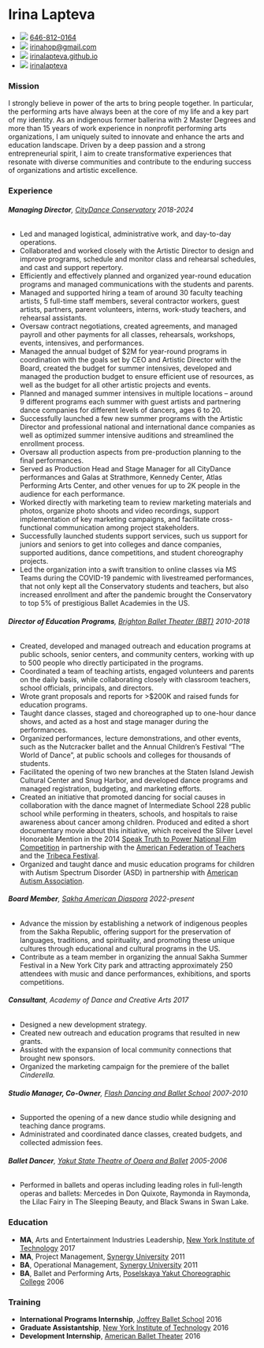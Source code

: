 # Irina Lapteva


<div class="contact">

- <img src="https://icons.getbootstrap.com/assets/icons/telephone.svg"
  class="phone" /> [646-812-0164](tel:646-812-0164)
- <img src="https://icons.getbootstrap.com/assets/icons/envelope-at.svg"
  class="shiftup" /> <irinahop@gmail.com>
- <img src="https://icons.getbootstrap.com/assets/icons/house.svg"
  class="shiftup" />
  [irinalapteva.github.io](https://irinalapteva.github.io)
- <img src="https://icons.getbootstrap.com/assets/icons/linkedin.svg"
  class="linkedin" />
  [irinalapteva](https://www.linkedin.com/in/irinalapteva)

</div>

### Mission

I strongly believe in power of the arts to bring people together. In
particular, the performing arts have always been at the core of my life
and a key part of my identity. As an indigenous former ballerina with 2
Master Degrees and more than 15 years of work experience in nonprofit
performing arts organizations, I am uniquely suited to innovate and
enhance the arts and education landscape. Driven by a deep passion and a
strong entrepreneurial spirit, I aim to create transformative
experiences that resonate with diverse communities and contribute to the
enduring success of organizations and artistic excellence.

### Experience

###### **Managing Director**, [CityDance Conservatory](https://www.citydance.net) <span class="cvdate">2018-2024</span>

- Led and managed logistical, administrative work, and day-to-day
  operations.
- Collaborated and worked closely with the Artistic Director to design
  and improve programs, schedule and monitor class and rehearsal
  schedules, and cast and support repertory.
- Efficiently and effectively planned and organized year-round education
  programs and managed communications with the students and parents.
- Managed and supported hiring a team of around 30 faculty teaching
  artists, 5 full-time staff members, several contractor workers, guest
  artists, partners, parent volunteers, interns, work-study teachers,
  and rehearsal assistants.
- Oversaw contract negotiations, created agreements, and managed payroll
  and other payments for all classes, rehearsals, workshops, events,
  intensives, and performances.
- Managed the annual budget of $2M for year-round programs in
  coordination with the goals set by CEO and Artistic Director with the
  Board, created the budget for summer intensives, developed and managed
  the production budget to ensure efficient use of resources, as well as
  the budget for all other artistic projects and events.
- Planned and managed summer intensives in multiple locations – around 9
  different programs each summer with guest artists and partnering dance
  companies for different levels of dancers, ages 6 to 20.
- Successfully launched a few new summer programs with the Artistic
  Director and professional national and international dance companies
  as well as optimized summer intensive auditions and streamlined the
  enrollment process.
- Oversaw all production aspects from pre-production planning to the
  final performances.
- Served as Production Head and Stage Manager for all CityDance
  performances and Galas at Strathmore, Kennedy Center, Atlas Performing
  Arts Center, and other venues for up to 2K people in the audience for
  each performance.
- Worked directly with marketing team to review marketing materials and
  photos, organize photo shoots and video recordings, support
  implementation of key marketing campaigns, and facilitate
  cross-functional communication among project stakeholders.
- Successfully launched students support services, such us support for
  juniors and seniors to get into colleges and dance companies,
  supported auditions, dance competitions, and student choreography
  projects.
- Led the organization into a swift transition to online classes via MS
  Teams during the COVID-19 pandemic with livestreamed performances,
  that not only kept all the Conservatory students and teachers, but
  also increased enrollment and after the pandemic brought the
  Conservatory to top 5% of prestigious Ballet Academies in the US.

###### **Director of Education Programs**, [Brighton Ballet Theater (BBT)](https://www.bbtballet.org) <span class="cvdate">2010-2018</span>

- Created, developed and managed outreach and education programs at
  public schools, senior centers, and community centers, working with up
  to 500 people who directly participated in the programs.
- Coordinated a team of teaching artists, engaged volunteers and parents
  on the daily basis, while collaborating closely with classroom
  teachers, school officials, principals, and directors.
- Wrote grant proposals and reports for \>$200K and raised funds for
  education programs.
- Taught dance classes, staged and choreographed up to one-hour dance
  shows, and acted as a host and stage manager during the performances.
- Organized performances, lecture demonstrations, and other events, such
  as the Nutcracker ballet and the Annual Children’s Festival “The World
  of Dance”, at public schools and colleges for thousands of students.
- Facilitated the opening of two new branches at the Staten Island
  Jewish Cultural Center and Snug Harbor, and developed dance programs
  and managed registration, budgeting, and marketing efforts.
- Created an initiative that promoted dancing for social causes in
  collaboration with the dance magnet of Intermediate School 228 public
  school while performing in theaters, schools, and hospitals to raise
  awareness about cancer among children. Produced and edited a short
  documentary movie about this initiative, which received the Silver
  Level Honorable Mention in the 2014 [Speak Truth to Power National
  Film
  Competition](https://rfkhumanrights.org/our-impact/education/educators/speak-truth-to-power-video-contest)
  in partnership with the [American Federation of
  Teachers](https://www.aft.org) and the [Tribeca
  Festival](https://tribecafilm.com).
- Organized and taught dance and music education programs for children
  with Autism Spectrum Disorder (ASD) in partnership with [American
  Autism
  Association](https://www.nydailynews.com/2012/10/17/autistic-kids-learn-through-dance-thanks-to-brighton-ballet-theaters-founder-irina-roizin).

###### **Board Member**, [Sakha American Diaspora](https://www.sakhaopenworld.org) <span class="cvdate">2022-present</span>

- Advance the mission by establishing a network of indigenous peoples
  from the Sakha Republic, offering support for the preservation of
  languages, traditions, and spirituality, and promoting these unique
  cultures through educational and cultural programs in the US.
- Contribute as a team member in organizing the annual Sakha Summer
  Festival in a New York City park and attracting approximately 250
  attendees with music and dance performances, exhibitions, and sports
  competitions.

###### **Consultant**, Academy of Dance and Creative Arts <span class="cvdate">2017</span>

- Designed a new development strategy.
- Created new outreach and education programs that resulted in new
  grants.
- Assisted with the expansion of local community connections that
  brought new sponsors.
- Organized the marketing campaign for the premiere of the ballet
  *Cinderella.*

###### **Studio Manager, Co-Owner**, [Flash Dancing and Ballet School](https://flash-dancing.ru) <span class="cvdate">2007-2010</span>

- Supported the opening of a new dance studio while designing and
  teaching dance programs.
- Administrated and coordinated dance classes, created budgets, and
  collected admission fees.

###### **Ballet Dancer**, [Yakut State Theatre of Opera and Ballet](https://sakha-opera.ru/repertuar) <span class="cvdate">2005-2006</span>

- Performed in ballets and operas including leading roles in full-length
  operas and ballets: Mercedes in Don Quixote, Raymonda in Raymonda, the
  Lilac Fairy in The Sleeping Beauty, and Black Swans in Swan Lake.

### Education

- **MA**, Arts and Entertainment Industries Leadership, [New York
  Institute of Technology](https://www.nyit.edu)
  <span class="cvdate">2017</span>
- **MA**, Project Management, [Synergy
  University](https://synergy.university)
  <span class="cvdate">2011</span>
- **BA**, Operational Management, [Synergy
  University](https://synergy.university)
  <span class="cvdate">2011</span>
- **BA**, Ballet and Performing Arts, [Poselskaya Yakut Choreographic
  College](https://sakha-ballet.ru/en) <span class="cvdate">2006</span>

### Training

- **International Programs Internship**, [Joffrey Ballet
  School](https://www.joffreyballetschool.com)
  <span class="cvdate">2016</span>
- **Graduate Assistantship**, [New York Institute of
  Technology](https://www.nyit.edu/news/features/internship_spotlight_meet_irina_lapteva)
  <span class="cvdate">2016</span>
- **Development Internship**, [American Ballet
  Theater](https://www.abt.org) <span class="cvdate">2016</span>
